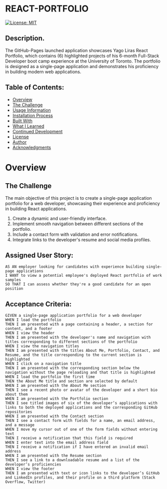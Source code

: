 # REACT-PORTFOLIO

[![License: MIT](https://img.shields.io/badge/License-MIT-yellow.svg)](https://opensource.org/licenses/MIT)

## Description.

The GitHub-Pages launched application showcases Yago Liras React Portfolio, which contains (6) highlighted projects of his 6-month Full-Stack Developer boot camp experience at the University of Toronto. The portfolio is designed as a single-page application and demonstrates his proficiency in building modern web applications.


## Table of Contents:
- [Overview](#Overview)
- [The Challenge](#The-Challenge)
- [Usage Information](#Usage-Information)
- [Installation Process](#Installation-Process)
- [Built With](#Built-With)
- [What I Learned](#What-I-Learned)
- [Continued Development](#Continued-Development)
- [License](#License)
- [Author](#Author)
- [Acknowledgments](#Acknowledgments)

# Overview

## The Challenge
The main objective of this project is to create a single-page application portfolio for a web developer, showcasing their experience and proficiency in building React applications.

1. Create a dynamic and user-friendly interface.
2. Implement smooth navigation between different sections of the portfolio.
3. Include a contact form with validation and error notifications.
4. Integrate links to the developer's resume and social media profiles.


## Assigned User Story:
```
AS AN employer looking for candidates with experience building single-page applications
I WANT to view a potential employee's deployed React portfolio of work samples
SO THAT I can assess whether they're a good candidate for an open position
```

## Acceptance Criteria:
```
GIVEN a single-page application portfolio for a web developer
WHEN I load the portfolio
THEN I am presented with a page containing a header, a section for content, and a footer
WHEN I view the header
THEN I am presented with the developer's name and navigation with titles corresponding to different sections of the portfolio
WHEN I view the navigation titles
THEN I am presented with the titles About Me, Portfolio, Contact, and Resume, and the title corresponding to the current section is highlighted
WHEN I click on a navigation title
THEN I am presented with the corresponding section below the navigation without the page reloading and that title is highlighted
WHEN I load the portfolio the first time
THEN the About Me title and section are selected by default
WHEN I am presented with the About Me section
THEN I see a recent photo or avatar of the developer and a short bio about them
WHEN I am presented with the Portfolio section
THEN I see titled images of six of the developer’s applications with links to both the deployed applications and the corresponding GitHub repositories
WHEN I am presented with the Contact section
THEN I see a contact form with fields for a name, an email address, and a message
WHEN I move my cursor out of one of the form fields without entering text
THEN I receive a notification that this field is required
WHEN I enter text into the email address field
THEN I receive a notification if I have entered an invalid email address
WHEN I am presented with the Resume section
THEN I see a link to a downloadable resume and a list of the developer’s proficiencies
WHEN I view the footer
THEN I am presented with text or icon links to the developer’s GitHub and LinkedIn profiles, and their profile on a third platform (Stack Overflow, Twitter)
```

